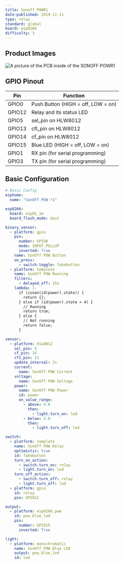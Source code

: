 ```yaml
---
title: Sonoff POWR1
date-published: 2019-11-11
type: relay
standard: global
board: esp8266
difficulty: 3
---
```


## Product Images

![A picture of the PCB inside of the SONOFF POWR1](/inside.jpg "inside")

## GPIO Pinout

| Pin    | Function                           |
| ------ | ---------------------------------- |
| GPIO0  | Push Button (HIGH = off, LOW = on) |
| GPIO12 | Relay and its status LED           |
| GPIO5  | sel_pin on HLW8012                 |
| GPIO13 | cfl_pin on HLW8012                 |
| GPIO14 | cf_pin on HLW8012                  |
| GPIO15 | Blue LED (HIGH = off, LOW = on)    |
| GPIO1  | RX pin (for serial programming)    |
| GPIO3  | TX pin (for serial programming)    |

## Basic Configuration

```yaml
# Basic Config
esphome:
  name: "SonOff POW r1"

esp8266:
  board: esp01_1m
  board_flash_mode: dout

binary_sensor:
  - platform: gpio
    pin:
      number: GPIO0
      mode: INPUT_PULLUP
      inverted: True
    name: SonOff POW Button
    on_press:
      - switch.toggle: fakebutton
  - platform: template
    name: SonOff POW Running
    filters:
      - delayed_off: 15s
    lambda: |-
      if (isnan(id(power).state)) {
        return {};
      } else if (id(power).state > 4) {
        // Running
        return true;
      } else {
        // Not running
        return false;
      }

sensor:
  - platform: hlw8012
    sel_pin: 5
    cf_pin: 14
    cf1_pin: 13
    update_interval: 2s
    current:
      name: SonOff POW Current
    voltage:
      name: SonOff POW Voltage
    power:
      name: SonOff POW Power
      id: power
      on_value_range:
        - above: 4.0
          then:
            - light.turn_on: led
        - below: 3.0
          then:
            - light.turn_off: led

switch:
  - platform: template
    name: SonOff POW Relay
    optimistic: true
    id: fakebutton
    turn_on_action:
      - switch.turn_on: relay
      - light.turn_on: led
    turn_off_action:
      - switch.turn_off: relay
      - light.turn_off: led
  - platform: gpio
    id: relay
    pin: GPIO12

output:
  - platform: esp8266_pwm
    id: pow_blue_led
    pin:
      number: GPIO15
      inverted: True

light:
  - platform: monochromatic
    name: SonOff POW Blue LED
    output: pow_blue_led
    id: led
```
